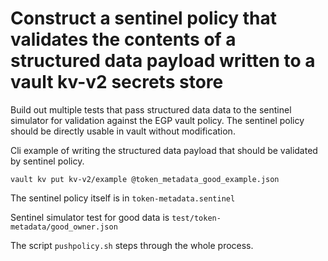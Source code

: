 
# Construct a sentinel policy that validates the contents of a structured data payload written to a vault kv-v2 secrets store
 Build out multiple tests that pass structured data data to the sentinel simulator for validation against the EGP vault policy. The sentinel policy should be directly usable in vault without modification.

Cli example of writing the structured data payload that should be validated by sentinel policy.

`vault kv put kv-v2/example @token_metadata_good_example.json`

The sentinel policy itself is in `token-metadata.sentinel`

Sentinel simulator test for good data is `test/token-metadata/good_owner.json`

The script `pushpolicy.sh` steps through the whole process. 
